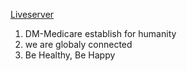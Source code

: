 [Liveserver](https://assignment010.netlify.app/)

1. DM-Medicare establish for humanity
2. we are globaly connected
3. Be Healthy, Be Happy

